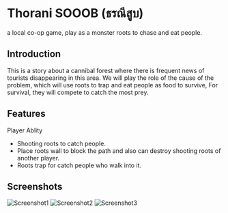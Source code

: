 # Thorani SOOOB (ธรณีสูบ)
a local co-op game, play as a monster roots to chase and eat people.

## Introduction
This is a story about a cannibal forest where there is frequent news of tourists disappearing in this area. We will play the role of the cause of the problem, which will use roots to trap and eat people as food to survive, For survival, they will compete to catch the most prey.

## Features
Player Ablity
- Shooting roots to catch people.
- Place roots wall to block the path and also can destroy shooting roots of another player.
- Roots trap for catch people who walk into it.

## Screenshots
![Screenshot1](images/screenshot1.gif)
![Screenshot2](images/screenshot2.gif)
![Screenshot3](images/screenshot3.gif)

